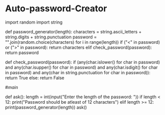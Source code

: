# Auto-password-Creator
import random
import string

def password_generator(length):
    characters = string.ascii_letters + string.digits + string.punctuation
    password = "".join(random.choice(characters) for i in range(length))
    if ("<" in password) or (">" in password):
        return characters
    elif check_password(password):
        return password
    
def check_password(password):
    if (any(char.islower() for char in password) and
        any(char.isupper() for char in password) and
        any(char.isdigit() for char in password) and
        any(char in string.punctuation for char in password)):
        return True
    else:
        return False
    
#_main_

def ask():
    length = int(input("Enter the length of the password: "))
    if length < 12:
        print("Password should be atleast of 12 characters")
    elif length >= 12:
        print(password_generator(length))
ask()
